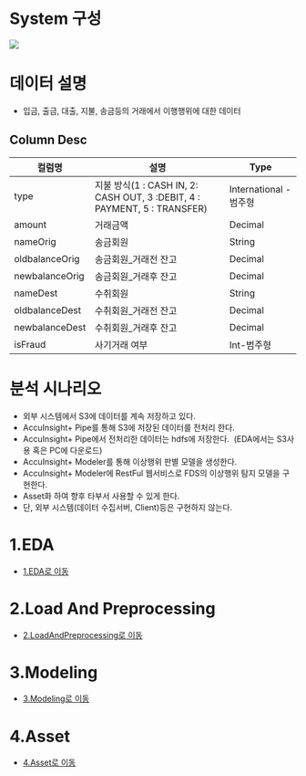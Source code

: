# System 구성
![](./img/sysArch.png)



# 데이터 설명
* 입금, 출금, 대출, 지불, 송금등의 거래에서 이행행위에 대한 데이터
## Column Desc
|컬럼명           | 설명                                                                    |Type |
|-----------------|-------------------------------------------------------------------------|-----|
|type             | 지불 방식(1 : CASH IN, 2: CASH OUT, 3 :DEBIT, 4 : PAYMENT, 5 : TRANSFER)|International -범주형|
|amount           | 거래금액                                                                |Decimal|
|nameOrig         | 송금회원                                                                |String|
|oldbalanceOrig   | 송금회원_거래전 잔고                                                    |Decimal|
|newbalanceOrig   | 송금회원_거래후 잔고                                                    |Decimal|
|nameDest         | 수취회원                                                                |String|
|oldbalanceDest   | 수취회원_거래전 잔고                                                    |Decimal|
|newbalanceDest   | 수취회원_거래후 잔고                                                    |Decimal|
|isFraud          | 사기거래 여부                                                           |Int-범주형|


# 분석 시나리오
* 외부 시스템에서 S3에 데이터를 계속 저장하고 있다.
* AccuInsight+ Pipe를 통해 S3에 저장된 데이터를 전처리 한다.
* AccuInsight+ Pipe에서 전처리한 데이터는 hdfs에 저장한다.                      (EDA에서는 S3사용 혹은 PC에 다운로드)
* AccuInsight+ Modeler를 통해 이상행위 판별 모델을 생성한다.
* AccuInsight+ Modeler에 RestFul 웹서비스로 FDS의 이상행위 탐지 모델을 구현한다.
* Asset화 하여 향후 타부서 사용할 수 있게 한다.
* 단, 외부 시스템(데이터 수집서버, Client)등은 구현하지 않는다.


# 1.EDA
* [1.EDA로 이동](./1.EDA/README.md)

# 2.Load And Preprocessing
* [2.LoadAndPreprocessing로 이동](./2.LoadAndPreprocessing/README.md)

# 3.Modeling
* [3.Modeling로 이동](./3.Modeling/README.md)

# 4.Asset
* [4.Asset로 이동](./4.Asset/README.md)
